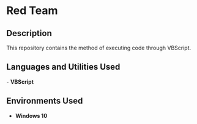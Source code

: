 <h1>Red Team</h1>

<h2>Description</h2>
This repository contains the method of executing code through VBScript.<br />

<h2>Languages and Utilities Used</h2>
- <b>VBScript</b><br />

<h2>Environments Used </h2>

- <b>Windows 10</b>


<!--
 ```diff
- text in red
+ text in green
! text in orange
# text in gray
@@ text in purple (and bold)@@
```
--!>
